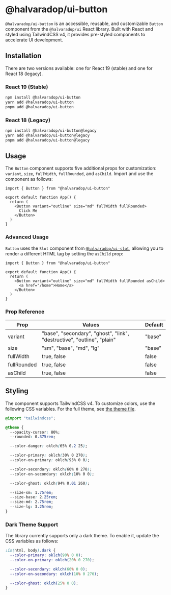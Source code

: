 # @halvaradop/ui-button

`@halvaradop/ui-button` is an accessible, reusable, and customizable `Button` component from the `@halvaradop/ui` React library. Built with React and styled using TailwindCSS v4, it provides pre-styled components to accelerate UI development.

## Installation

There are two versions available: one for React 19 (stable) and one for React 18 (legacy).

### React 19 (Stable)

```bash
npm install @halvaradop/ui-button
yarn add @halvaradop/ui-button
pnpm add @halvaradop/ui-button
```

### React 18 (Legacy)

```bash
npm install @halvaradop/ui-button@legacy
yarn add @halvaradop/ui-button@legacy
pnpm add @halvaradop/ui-button@legacy
```

## Usage

The `Button` component supports five additional props for customization: `variant`, `size`, `fullWidth`, `fullRounded`, and `asChild`. Import and use the component as follows:

```tsx
import { Button } from "@halvaradop/ui-button"

export default function App() {
  return (
    <Button variant="outline" size="md" fullWidth fullRounded>
      Click Me
    </Button>
  )
}
```

### Advanced Usage

`Button` uses the `Slot` component from [`@halvaradop/ui-slot`](https://github.com/halvaradop/ui/blob/master/packages/ui-slot/src/index.ts), allowing you to render a different HTML tag by setting the `asChild` prop:

```tsx
import { Button } from "@halvaradop/ui-button"

export default function App() {
  return (
    <Button variant="outline" size="md" fullWidth fullRounded asChild>
      <a href="/home">Home</a>
    </Button>
  )
}
```

### Prop Reference

| Prop        | Values                                                                  | Default |
| ----------- | ----------------------------------------------------------------------- | ------- |
| variant     | "base", "secondary", "ghost", "link", "destructive", "outline", "plain" | "base"  |
| size        | "sm", "base", "md", "lg"                                                | "base"  |
| fullWidth   | true, false                                                             | false   |
| fullRounded | true, false                                                             | false   |
| asChild     | true, false                                                             | false   |

## Styling

The component supports TailwindCSS v4. To customize colors, use the following CSS variables. For the full theme, see [the theme file](https://github.com/halvaradop/ui/blob/master/tailwind.css).

```css
@import "tailwindcss";

@theme {
  --opacity-cursor: 80%;
  --rounded: 0.375rem;

  --color-danger: oklch(65% 0.2 25);

  --color-primary: oklch(30% 0 270);
  --color-on-primary: oklch(95% 0 0);

  --color-secondary: oklch(60% 0 270);
  --color-on-secondary: oklch(10% 0 0);

  --color-ghost: oklch(94% 0.01 260);

  --size-sm: 1.75rem;
  --size-base: 2.25rem;
  --size-md: 2.75rem;
  --size-lg: 3.25rem;
}
```

### Dark Theme Support

The library currently supports only a dark theme. To enable it, update the CSS variables as follows:

```css
:is(html, body).dark {
  --color-primary: oklch(90% 0 0);
  --color-on-primary: oklch(20% 0 270);

  --color-secondary: oklch(60% 0 0);
  --color-on-secondary: oklch(10% 0 270);

  --color-ghost: oklch(25% 0 0);
}
```
